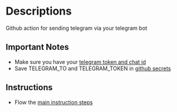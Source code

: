 # Descriptions
Github action for sending telegram via your telegram bot

## Important Notes 
 - Make sure you have your [telegram token and chat id](https://tutorial.cytron.io/2021/09/01/how-to-create-a-telegram-bot-get-the-api-key-and-chat-id/)
 - Save TELEGRAM_TO and TELEGRAM_TOKEN in [github secrets](https://docs.github.com/en/actions/security-guides/encrypted-secrets)

 ## Instructions
 - Flow the [main instruction steps](../README.md)